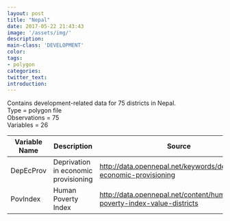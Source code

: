 ```yaml
---
layout: post
title: "Nepal"
date: 2017-05-22 21:43:43
image: '/assets/img/'
description:
main-class: 'DEVELOPMENT'
color:
tags:
- polygon
categories:
twitter_text:
introduction:
---
```

<script>
var map = L.map('map').setView([28.601151, 84.115914], 6);

	L.tileLayer('https://api.tiles.mapbox.com/v4/{id}/{z}/{x}/{y}.png?access_token=pk.eyJ1IjoibWFwYm94IiwiYSI6ImNpejY4NXVycTA2emYycXBndHRqcmZ3N3gifQ.rJcFIG214AriISLbB6B5aw', { <!--this is the URL for the Nepal Geojson-->
		maxZoom: 18,
		attribution: 'Map data &copy; <a href="http://openstreetmap.org">OpenStreetMap</a> contributors, ' +
			'<a href="http://creativecommons.org/licenses/by-sa/2.0/">CC-BY-SA</a>, ' +
			'Imagery © <a href="http://mapbox.com">Mapbox</a>',
		id: 'mapbox.light'
	}).addTo(map);
</script>

Contains development-related data for 75 districts in Nepal.  
Type = polygon file  
Observations = 75  
Variables = 26

Variable Name | Description | Source
------------- | ------------- |-------
DepEcProv | Deprivation in economic provisioning | http://data.opennepal.net/keywords/deprivation-economic-provisioning
PovIndex | Human Poverty Index | http://data.opennepal.net/content/human-poverty-index-value-districts
